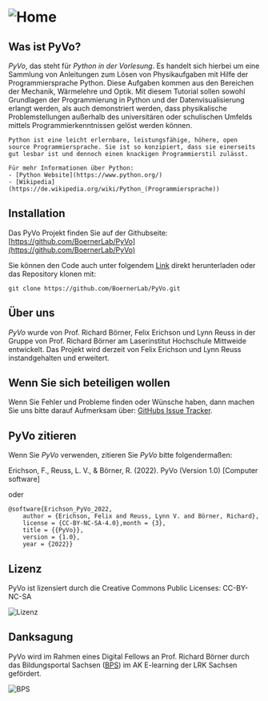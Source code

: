 # ![Home](Abbildungen/headlines/main.png)

## Was ist PyVo?
*PyVo*, das steht für *Python in der Vorlesung*. Es handelt sich hierbei um eine Sammlung von Anleitungen zum Lösen von Physikaufgaben mit Hilfe der Programmiersprache 
Python. Diese Aufgaben kommen aus den Bereichen der Mechanik, Wärmelehre und Optik. Mit diesem Tutorial sollen sowohl 
Grundlagen der Programmierung in Python und der Datenvisualisierung erlangt werden, als auch demonstriert werden, dass 
physikalische Problemstellungen außerhalb des universitären oder schulischen Umfelds mittels Programmierkenntnissen 
gelöst werden können.

```{admonition} Was ist Python?
Python ist eine leicht erlernbare, leistungsfähige, höhere, open source Programmiersprache. Sie ist so konzipiert, dass sie einerseits gut lesbar ist und dennoch einen knackigen Programmierstil zulässt.

Für mehr Informationen über Python: 
- [Python Website](https://www.python.org/)
- [Wikipedia](https://de.wikipedia.org/wiki/Python_(Programmiersprache))

```

## Installation

Das PyVo Projekt finden Sie auf der Githubseite:  [https://github.com/BoernerLab/PyVo](https://github.com/BoernerLab/PyVo)

Sie können den Code auch unter folgendem [Link](https://github.com/BoernerLab/PyVo/archive/refs/heads/main.zip) direkt herunterladen oder das Repository klonen mit:
```
git clone https://github.com/BoernerLab/PyVo.git
```

## Über uns

*PyVo* wurde von Prof. Richard Börner, Felix Erichson und Lynn Reuss in der Gruppe von Prof. Richard Börner am Laserinstitut Hochschule Mittweide entwickelt. Das Projekt wird derzeit von Felix Erichson und Lynn Reuss instandgehalten und erweitert.

## Wenn Sie sich beteiligen wollen 

Wenn Sie Fehler und Probleme finden oder Wünsche haben, dann machen Sie uns bitte darauf Aufmerksam über: [GitHubs Issue Tracker](https://github.com/BoernerLab/PyVo/issues/new/choose).

## PyVo zitieren

Wenn Sie *PyVo* verwenden, zitieren Sie *PyVo* bitte folgendermaßen:

Erichson, F., Reuss, L. V., & Börner, R. (2022). PyVo (Version 1.0) [Computer software]

oder

```
@software{Erichson_PyVo_2022,
    author = {Erichson, Felix and Reuss, Lynn V. and Börner, Richard},
    license = {CC-BY-NC-SA-4.0},month = {3},
    title = {{PyVo}},
    version = {1.0},
    year = {2022}}
```

## Lizenz

PyVo ist lizensiert durch die Creative Commons Public Licenses: CC-BY-NC-SA

![Lizenz](Abbildungen/Cc-by-nc-sa_euro_icon.png)

## Danksagung

PyVo wird im Rahmen eines Digital Fellows an Prof. Richard Börner durch das Bildungsportal Sachsen ([BPS](https://bildungsportal.sachsen.de/portal/digital-fellows-stellen-sich-vor-mit-python-physikalische-grundlagen-verstehen-lernen/)) im AK E-learning der LRK Sachsen gefördert.

![BPS](Abbildungen/cropped-BPS_Web_Logo-02-2.png)


